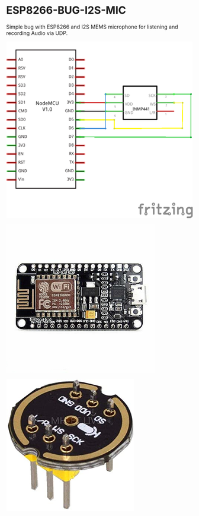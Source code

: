 # ESP8266-BUG-I2S-MIC
Simple bug with ESP8266 and I2S MEMS microphone for listening and recording Audio via UDP.


![Diagram](images/ESP8266_I2S_MEMS.png)


![NodeMCU](/images/ESP8266-NodeMCU-Amica-V2.jpg)


![INMP441](/images/inmp441.jpg)
